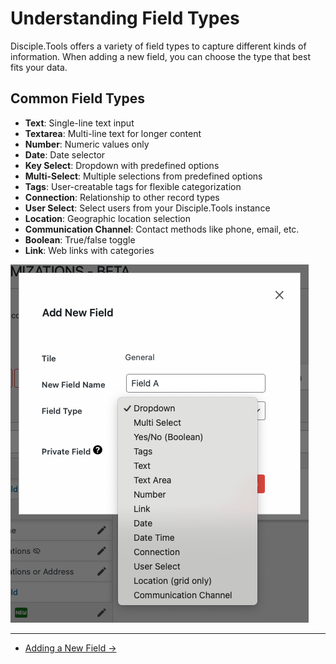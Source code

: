 # Understanding Field Types

Disciple.Tools offers a variety of field types to capture different kinds of information. When adding a new field, you can choose the type that best fits your data.

## Common Field Types

- **Text**: Single-line text input
- **Textarea**: Multi-line text for longer content
- **Number**: Numeric values only
- **Date**: Date selector
- **Key Select**: Dropdown with predefined options
- **Multi-Select**: Multiple selections from predefined options
- **Tags**: User-creatable tags for flexible categorization
- **Connection**: Relationship to other record types
- **User Select**: Select users from your Disciple.Tools instance
- **Location**: Geographic location selection
- **Communication Channel**: Contact methods like phone, email, etc.
- **Boolean**: True/false toggle
- **Link**: Web links with categories

![Field Types Selection UI](../imgs/fields/field-types-selection.png)

---

- [Adding a New Field →](./adding.md) 